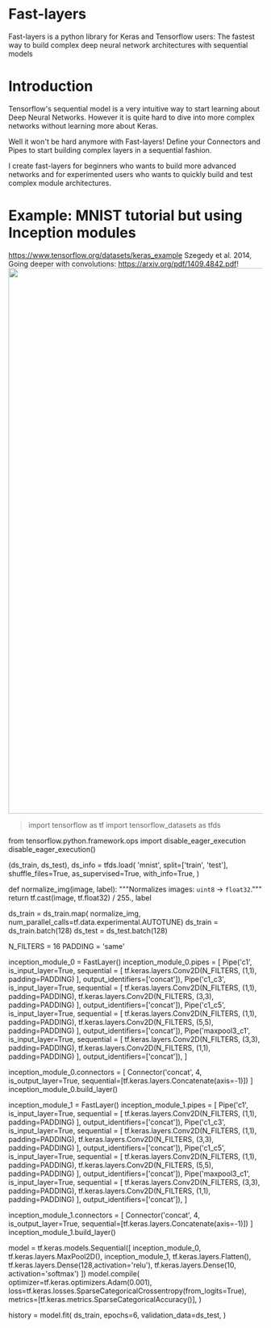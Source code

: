 # Fast-layers
Fast-layers is a python library for Keras and Tensorflow users: The fastest way to build complex deep neural network architectures with sequential models


# Introduction
Tensorflow's sequential model is a very intuitive way to start learning about Deep Neural Networks.
However it is quite hard to dive into more complex networks without learning more about Keras.

Well it won't be hard anymore with Fast-layers! Define your Connectors and Pipes to start building complex layers in a sequential fashion.

I create fast-layers for beginners who wants to build more advanced networks and for experimented users who wants to quickly build and test complex module architectures.


# Example: MNIST tutorial but using Inception modules

https://www.tensorflow.org/datasets/keras_example
Szegedy et al. 2014, Going deeper with convolutions: https://arxiv.org/pdf/1409.4842.pdf!
<img src="attachment:szegedy%20et%20al%202014%20Inception%20Module.png" width="1080px">


> import tensorflow as tf
import tensorflow_datasets as tfds

from tensorflow.python.framework.ops import disable_eager_execution
disable_eager_execution()

(ds_train, ds_test), ds_info = tfds.load(
    'mnist',
    split=['train', 'test'],
    shuffle_files=True,
    as_supervised=True,
    with_info=True,
)

def normalize_img(image, label):
  """Normalizes images: `uint8` -> `float32`."""
  return tf.cast(image, tf.float32) / 255., label

ds_train = ds_train.map(
    normalize_img, num_parallel_calls=tf.data.experimental.AUTOTUNE)
ds_train = ds_train.batch(128)
ds_test = ds_test.batch(128)

N_FILTERS = 16
PADDING = 'same'

inception_module_0 = FastLayer()
inception_module_0.pipes = [
    Pipe('c1', is_input_layer=True, sequential = [
        tf.keras.layers.Conv2D(N_FILTERS, (1,1), padding=PADDING)
    ], output_identifiers=['concat']),
    Pipe('c1_c3', is_input_layer=True, sequential = [
        tf.keras.layers.Conv2D(N_FILTERS, (1,1), padding=PADDING),
        tf.keras.layers.Conv2D(N_FILTERS, (3,3), padding=PADDING)
    ], output_identifiers=['concat']),
    Pipe('c1_c5', is_input_layer=True, sequential = [
        tf.keras.layers.Conv2D(N_FILTERS, (1,1), padding=PADDING),
        tf.keras.layers.Conv2D(N_FILTERS, (5,5), padding=PADDING)
    ], output_identifiers=['concat']),
    Pipe('maxpool3_c1', is_input_layer=True, sequential = [
        tf.keras.layers.Conv2D(N_FILTERS, (3,3), padding=PADDING),
        tf.keras.layers.Conv2D(N_FILTERS, (1,1), padding=PADDING)
    ], output_identifiers=['concat']),
]

inception_module_0.connectors = [
    Connector('concat', 4, is_output_layer=True, sequential=[tf.keras.layers.Concatenate(axis=-1)])
]
inception_module_0.build_layer()


inception_module_1 = FastLayer()
inception_module_1.pipes = [
    Pipe('c1', is_input_layer=True, sequential = [
        tf.keras.layers.Conv2D(N_FILTERS, (1,1), padding=PADDING)
    ], output_identifiers=['concat']),
    Pipe('c1_c3', is_input_layer=True, sequential = [
        tf.keras.layers.Conv2D(N_FILTERS, (1,1), padding=PADDING),
        tf.keras.layers.Conv2D(N_FILTERS, (3,3), padding=PADDING)
    ], output_identifiers=['concat']),
    Pipe('c1_c5', is_input_layer=True, sequential = [
        tf.keras.layers.Conv2D(N_FILTERS, (1,1), padding=PADDING),
        tf.keras.layers.Conv2D(N_FILTERS, (5,5), padding=PADDING)
    ], output_identifiers=['concat']),
    Pipe('maxpool3_c1', is_input_layer=True, sequential = [
        tf.keras.layers.Conv2D(N_FILTERS, (3,3), padding=PADDING),
        tf.keras.layers.Conv2D(N_FILTERS, (1,1), padding=PADDING)
    ], output_identifiers=['concat']),
]

inception_module_1.connectors = [
    Connector('concat', 4, is_output_layer=True, sequential=[tf.keras.layers.Concatenate(axis=-1)])
]
inception_module_1.build_layer()


model = tf.keras.models.Sequential([
    inception_module_0,
    tf.keras.layers.MaxPool2D(),
    inception_module_1,
    tf.keras.layers.Flatten(),
    tf.keras.layers.Dense(128,activation='relu'),
    tf.keras.layers.Dense(10, activation='softmax')
])
model.compile(
    optimizer=tf.keras.optimizers.Adam(0.001),
    loss=tf.keras.losses.SparseCategoricalCrossentropy(from_logits=True),
    metrics=[tf.keras.metrics.SparseCategoricalAccuracy()],
)


history = model.fit(
    ds_train,
    epochs=6,
    validation_data=ds_test,
)
